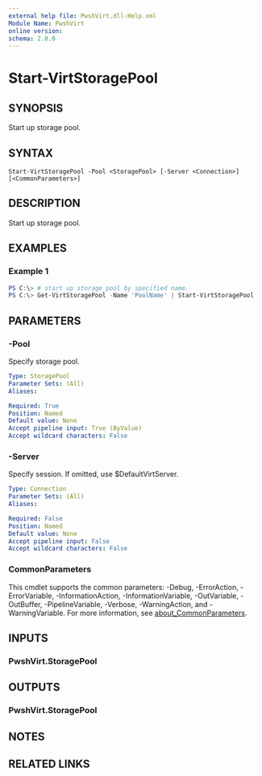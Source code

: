 ```yaml
---
external help file: PwshVirt.dll-Help.xml
Module Name: PwshVirt
online version:
schema: 2.0.0
---
```


# Start-VirtStoragePool

## SYNOPSIS
Start up storage pool.

## SYNTAX

```
Start-VirtStoragePool -Pool <StoragePool> [-Server <Connection>] [<CommonParameters>]
```

## DESCRIPTION
Start up storage pool.

## EXAMPLES

### Example 1
```powershell
PS C:\> # start up storage pool by specified name.
PS C:\> Get-VirtStoragePool -Name 'PoolName' | Start-VirtStoragePool
```

## PARAMETERS

### -Pool
Specify storage pool.

```yaml
Type: StoragePool
Parameter Sets: (All)
Aliases:

Required: True
Position: Named
Default value: None
Accept pipeline input: True (ByValue)
Accept wildcard characters: False
```

### -Server
Specify session.
If omitted, use $DefaultVirtServer.

```yaml
Type: Connection
Parameter Sets: (All)
Aliases:

Required: False
Position: Named
Default value: None
Accept pipeline input: False
Accept wildcard characters: False
```

### CommonParameters
This cmdlet supports the common parameters: -Debug, -ErrorAction, -ErrorVariable, -InformationAction, -InformationVariable, -OutVariable, -OutBuffer, -PipelineVariable, -Verbose, -WarningAction, and -WarningVariable. For more information, see [about_CommonParameters](http://go.microsoft.com/fwlink/?LinkID=113216).

## INPUTS

### PwshVirt.StoragePool

## OUTPUTS

### PwshVirt.StoragePool

## NOTES

## RELATED LINKS
